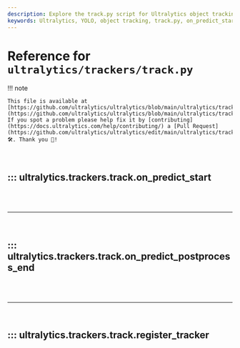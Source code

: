 ```yaml
---
description: Explore the track.py script for Ultralytics object tracking. Learn how on_predict_start, on_predict_postprocess_end, and register_tracker functions work.
keywords: Ultralytics, YOLO, object tracking, track.py, on_predict_start, on_predict_postprocess_end, register_tracker
---
```


# Reference for `ultralytics/trackers/track.py`

!!! note

    This file is available at [https://github.com/ultralytics/ultralytics/blob/main/ultralytics/trackers/track.py](https://github.com/ultralytics/ultralytics/blob/main/ultralytics/trackers/track.py). If you spot a problem please help fix it by [contributing](https://docs.ultralytics.com/help/contributing/) a [Pull Request](https://github.com/ultralytics/ultralytics/edit/main/ultralytics/trackers/track.py) 🛠️. Thank you 🙏!

<br>

## ::: ultralytics.trackers.track.on_predict_start

<br><br><hr><br>

## ::: ultralytics.trackers.track.on_predict_postprocess_end

<br><br><hr><br>

## ::: ultralytics.trackers.track.register_tracker

<br><br>
